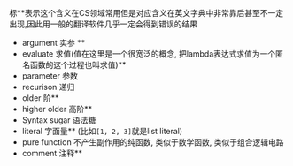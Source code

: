 标\*\*表示这个含义在CS领域常用但是对应含义在英文字典中非常靠后甚至不一定出现,因此用一般的翻译软件几乎一定会得到错误的结果
- argument 实参 **
- evaluate 求值(值在这里是一个很宽泛的概念, 把lambda表达式求值为一个匿名函数的这个过程也叫求值)**
- parameter 参数 
- recurison 递归
- older 阶**
- higher older 高阶**
- Syntax sugar 语法糖
- literal 字面量** (比如`[1, 2, 3]`就是list literal)
- pure function 不产生副作用的纯函数, 类似于数学函数, 类似于组合逻辑电路
- comment 注释**
